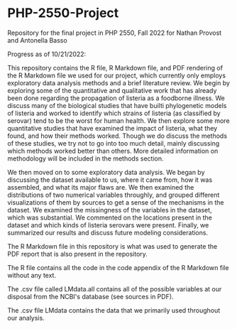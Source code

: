 # PHP-2550-Project
Repository for the final project in PHP 2550, Fall 2022 for Nathan Provost and Antonella Basso

Progress as of 10/21/2022:

This repository contains the R file, R Markdown file, and PDF rendering of the R Markdown file we used for our project, which currently only employs exploratory data analysis methods and a brief literature review. We begin by exploring some of the quantitative and qualitative work that has already been done regarding the propagation of listeria as a foodborne illness. We discuss many of the biological studies that have builti phylogenetic models of listeria and worked to identify which strains of listeria (as classified by serovar) tend to be the worst for human health. We then explore some more quantitative studies that have examined the impact of listeria, what they found, and how their methods worked. Though we do discuss the methods of these studies, we try not to go into too much detail, mainly discussing which methods worked better than others. More detailed information on methodology will be included in the methods section.

We then moved on to some exploratory data analysis. We began by discussing the dataset available to us, where it came from, how it was assembled, and what its major flaws are. We then examined the distributions of two numerical variables throughly, and grouped different visualizations of them by sources to get a sense of the mechanisms in the dataset. We examined the missingness of the variables in the dataset, which was substantial. We commented on the locations present in the dataset and which kinds of listeria serovars were present. Finally, we summarized our results and discuss future modeling considerations.

The R Markdown file in this repository is what was used to generate the PDF report that is also present in the repository.

The R file contains all the code in the code appendix of the R Markdown file without any text.

The .csv file called LMdata.all contains all of the possible variables at our disposal from the NCBI's database (see sources in PDF).

The .csv file LMdata contains the data that we primarily used throughout our analysis.
